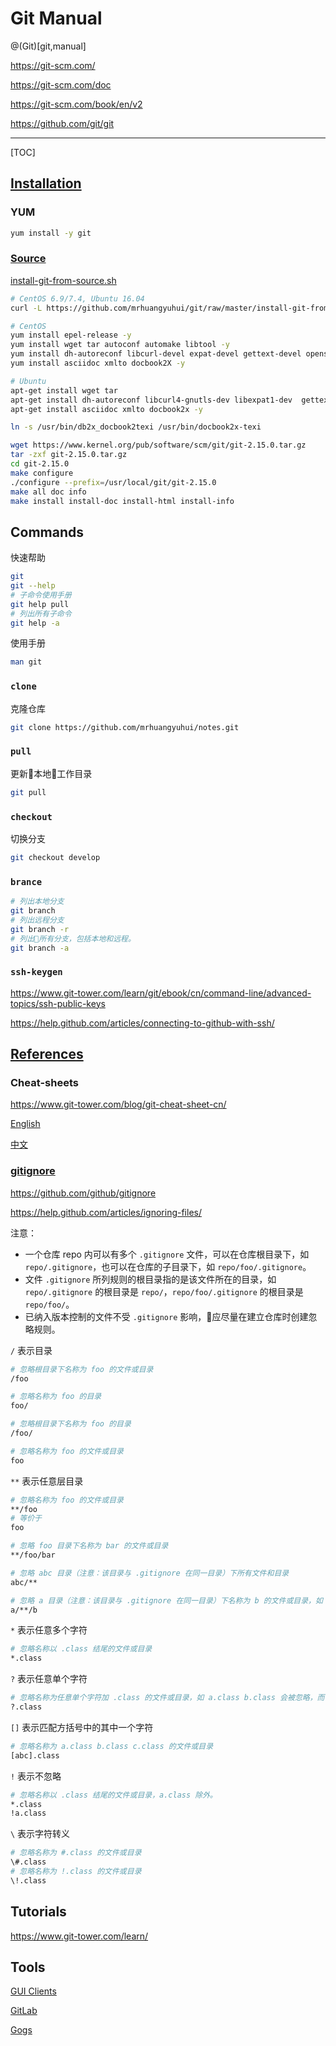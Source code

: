 # Git Manual

@(Git)[git,manual]

<https://git-scm.com/>

<https://git-scm.com/doc>

<https://git-scm.com/book/en/v2>

<https://github.com/git/git>

---

[TOC]

## [Installation](https://git-scm.com/downloads)

### YUM

```bash
yum install -y git
```

### [Source](https://git-scm.com/book/en/v2/Getting-Started-Installing-Git)

[install-git-from-source.sh](https://github.com/mrhuangyuhui/git/blob/master/install-git-from-source.sh)

```bash
# CentOS 6.9/7.4, Ubuntu 16.04
curl -L https://github.com/mrhuangyuhui/git/raw/master/install-git-from-source.sh | bash
```

```bash
# CentOS
yum install epel-release -y
yum install wget tar autoconf automake libtool -y
yum install dh-autoreconf libcurl-devel expat-devel gettext-devel openssl-devel perl-devel zlib-devel -y
yum install asciidoc xmlto docbook2X -y

# Ubuntu
apt-get install wget tar
apt-get install dh-autoreconf libcurl4-gnutls-dev libexpat1-dev  gettext zlib1g-dev libssl-dev -y
apt-get install asciidoc xmlto docbook2x -y

ln -s /usr/bin/db2x_docbook2texi /usr/bin/docbook2x-texi

wget https://www.kernel.org/pub/software/scm/git/git-2.15.0.tar.gz
tar -zxf git-2.15.0.tar.gz
cd git-2.15.0
make configure
./configure --prefix=/usr/local/git/git-2.15.0
make all doc info
make install install-doc install-html install-info
```

## Commands

快速帮助

```bash
git
git --help
# 子命令使用手册
git help pull
# 列出所有子命令
git help -a
```

使用手册

```bash
man git
```

### `clone`

克隆仓库

```bash
git clone https://github.com/mrhuangyuhui/notes.git
```

### `pull`

更新本地工作目录

```bash
git pull
```

### `checkout`

切换分支

```bash
git checkout develop
```

### `brance`

```bash
# 列出本地分支
git branch
# 列出远程分支
git branch -r
# 列出所有分支，包括本地和远程。
git branch -a
```

### `ssh-keygen`

<https://www.git-tower.com/learn/git/ebook/cn/command-line/advanced-topics/ssh-public-keys>

<https://help.github.com/articles/connecting-to-github-with-ssh/>

## [References](https://git-scm.com/docs)

### Cheat-sheets

<https://www.git-tower.com/blog/git-cheat-sheet-cn/>

[English](https://services.github.com/on-demand/downloads/github-git-cheat-sheet/)

[中文](https://services.github.com/on-demand/downloads/zh_CN/github-git-cheat-sheet/)

### [gitignore](https://git-scm.com/docs/gitignore)

<https://github.com/github/gitignore>

<https://help.github.com/articles/ignoring-files/>

注意：

- 一个仓库 repo 内可以有多个 `.gitignore` 文件，可以在仓库根目录下，如 `repo/.gitignore`，也可以在仓库的子目录下，如 `repo/foo/.gitignore`。
- 文件 `.gitignore` 所列规则的根目录指的是该文件所在的目录，如 `repo/.gitignore` 的根目录是 `repo/`，`repo/foo/.gitignore` 的根目录是 `repo/foo/`。
- 已纳入版本控制的文件不受 `.gitignore` 影响，应尽量在建立仓库时创建忽略规则。

`/` 表示目录

```bash
# 忽略根目录下名称为 foo 的文件或目录
/foo

# 忽略名称为 foo 的目录
foo/

# 忽略根目录下名称为 foo 的目录
/foo/

# 忽略名称为 foo 的文件或目录
foo
```

`**` 表示任意层目录

```bash
# 忽略名称为 foo 的文件或目录
**/foo
# 等价于
foo

# 忽略 foo 目录下名称为 bar 的文件或目录
**/foo/bar

# 忽略 abc 目录（注意：该目录与 .gitignore 在同一目录）下所有文件和目录
abc/**

# 忽略 a 目录（注意：该目录与 .gitignore 在同一目录）下名称为 b 的文件或目录，如 a/b a/x/b a/x/y/b。
a/**/b
```

`*` 表示任意多个字符

```bash
# 忽略名称以 .class 结尾的文件或目录
*.class
```

`?` 表示任意单个字符

```bash
# 忽略名称为任意单个字符加 .class 的文件或目录，如 a.class b.class 会被忽略，而 .class ab.class 都不会被忽略。
?.class
```

`[]` 表示匹配方括号中的其中一个字符

```bash
# 忽略名称为 a.class b.class c.class 的文件或目录
[abc].class
```

`!` 表示不忽略

```bash
# 忽略名称以 .class 结尾的文件或目录，a.class 除外。
*.class
!a.class
```

`\` 表示字符转义

```bash
# 忽略名称为 #.class 的文件或目录
\#.class
# 忽略名称为 !.class 的文件或目录
\!.class
```

## Tutorials

<https://www.git-tower.com/learn/>

## Tools

[GUI Clients](https://git-scm.com/downloads/guis)

[GitLab](https://gitlab.com/)

[Gogs](https://gogs.io/)